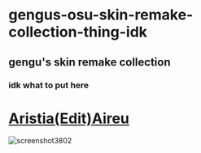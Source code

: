 # gengus-osu-skin-remake-collection-thing-idk
## gengu's skin remake collection

### idk what to put here

# [Aristia(Edit)Aireu](https://www.mediafire.com/file/13jxmzki9j0n0xp/Aristia%2528Edit%2529Aireu.osk/file)
![screenshot3802](![image](https://user-images.githubusercontent.com/111304753/184693991-6bdd7648-a866-4221-8a2f-1ee35bfdd620.png))
